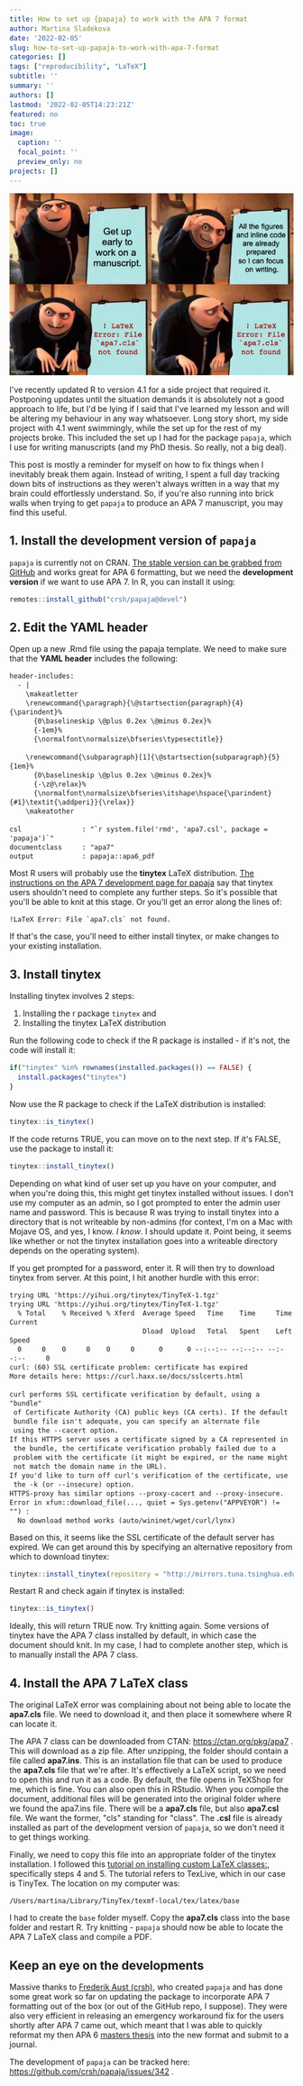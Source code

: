 ```yaml
---
title: How to set up {papaja} to work with the APA 7 format
author: Martina Sladekova
date: '2022-02-05'
slug: how-to-set-up-papaja-to-work-with-apa-7-format
categories: []
tags: ["reproducibility", "LaTeX"]
subtitle: ''
summary: ''
authors: []
lastmod: '2022-02-05T14:23:21Z'
featured: no
toc: true
image:
  caption: ''
  focal_point: ''
  preview_only: no
projects: []
---
```


<img src="images/great_plan.jpg" alt="Gru's evil plan meme. Panel 1: Get up early to work on a manuscript; Panel 2: All the figures and inline code are already prepared so I can focus on writing; Panel 3: !LaTeX Error: File `apa7.cls` not found. Panel 4: !LaTeX Error: File `apa7.cls` not found.">

I've recently updated R to version 4.1 for a side project that required it. Postponing updates until the situation demands it is absolutely not a good approach to life, but I'd be lying if I said that I've learned my lesson and will be altering my behaviour in any way whatsoever. Long story short, my side project with 4.1 went swimmingly, while the set up for the rest of my projects broke. This included the set up I had for the package `papaja`, which I use for writing manuscripts (and my PhD thesis. So really, not a big deal).   

This post is mostly a reminder for myself on how to fix things when I inevitably break them again. Instead of writing, I spent a full day tracking down bits of instructions as they weren't always written in a way that my brain could effortlessly understand. So, if you're also running into brick walls when trying to get `papaja` to produce an APA 7 manuscript, you may find this useful.  


## 1. Install the development version of `papaja`

`papaja` is currently not on CRAN. [The stable version can be grabbed from GitHub](https://github.com/crsh/papaja) and works great for APA 6 formatting, but we need the **development version** if we want to use APA 7. In R, you can install it using: 


```r
remotes::install_github("crsh/papaja@devel")
```
  
  
## 2. Edit the YAML header 

Open up a new .Rmd file using the papaja template. We need to make sure that the **YAML header** includes the following: 

```
header-includes:
  - |
    \makeatletter
    \renewcommand{\paragraph}{\@startsection{paragraph}{4}{\parindent}%
      {0\baselineskip \@plus 0.2ex \@minus 0.2ex}%
      {-1em}%
      {\normalfont\normalsize\bfseries\typesectitle}}
    
    \renewcommand{\subparagraph}[1]{\@startsection{subparagraph}{5}{1em}%
      {0\baselineskip \@plus 0.2ex \@minus 0.2ex}%
      {-\z@\relax}%
      {\normalfont\normalsize\bfseries\itshape\hspace{\parindent}{#1}\textit{\addperi}}{\relax}}
    \makeatother

csl               : "`r system.file('rmd', 'apa7.csl', package = 'papaja')`"
documentclass     : "apa7"
output            : papaja::apa6_pdf
```

Most R users will probably use the **tinytex** LaTeX distribution. [The instructions on the APA 7 development page for papaja](https://github.com/crsh/papaja/issues/342) say that tinytex users shouldn't need to complete any further steps. So it's possible that you'll be able to knit at this stage. Or you'll get an error along the lines of:

```
!LaTeX Error: File `apa7.cls` not found.
```

If that's the case, you'll need to either install tinytex, or make changes to your existing installation. 


## 3. Install tinytex

Installing tinytex involves 2 steps: 

1. Installing the r package `tinytex` and 
1. Installing the tinytex LaTeX distribution 

Run the following code to check if the R package is installed - if it's not, the code will install it: 


```r
if("tinytex" %in% rownames(installed.packages()) == FALSE) {
  install.packages("tinytex")
}
```

Now use the R package to check if the LaTeX distribution is installed: 


```r
tinytex::is_tinytex()
```

If the code returns TRUE, you can move on to the next step. If it's FALSE, use the package to install it: 


```r
tinytex::install_tinytex()
```

Depending on what kind of user set up you have on your computer, and when you're doing this, this might get tinytex installed without issues. I don't use my computer as an admin, so I got prompted to enter the admin user name and password. This is because R was trying to install tinytex into a directory that is not writeable by non-admins (for context, I'm on a Mac with Mojave OS, and yes, I know. *I know*. I should update it. Point being, it seems like whether or not the tinytex installation goes into a writeable directory depends on the operating system). 

If you get prompted for a password, enter it. R will then try to download tinytex from server. At this point, I hit another hurdle with this error: 

```
trying URL 'https://yihui.org/tinytex/TinyTeX-1.tgz'
trying URL 'https://yihui.org/tinytex/TinyTeX-1.tgz'
  % Total    % Received % Xferd  Average Speed   Time    Time     Time  Current
                                 Dload  Upload   Total   Spent    Left  Speed
  0     0    0     0    0     0      0      0 --:--:-- --:--:-- --:--:--     0
curl: (60) SSL certificate problem: certificate has expired
More details here: https://curl.haxx.se/docs/sslcerts.html

curl performs SSL certificate verification by default, using a "bundle"
 of Certificate Authority (CA) public keys (CA certs). If the default
 bundle file isn't adequate, you can specify an alternate file
 using the --cacert option.
If this HTTPS server uses a certificate signed by a CA represented in
 the bundle, the certificate verification probably failed due to a
 problem with the certificate (it might be expired, or the name might
 not match the domain name in the URL).
If you'd like to turn off curl's verification of the certificate, use
 the -k (or --insecure) option.
HTTPS-proxy has similar options --proxy-cacert and --proxy-insecure.
Error in xfun::download_file(..., quiet = Sys.getenv("APPVEYOR") != "") : 
  No download method works (auto/wininet/wget/curl/lynx)
```

Based on this, it seems like the SSL certificate of the default server has expired. We can get around this by specifying an alternative repository from which to download tinytex: 


```r
tinytex::install_tinytex(repository = "http://mirrors.tuna.tsinghua.edu.cn/CTAN/", version = "latest")
```

Restart R and check again if tinytex is installed:


```r
tinytex::is_tinytex()
```

Ideally, this will return TRUE now. Try knitting again. Some versions of tinytex have the APA 7 class installed by default, in which case the document should knit. In my case, I had to complete another step, which is to manually install the APA 7 class. 


## 4. Install the APA 7 LaTeX class

The original LaTeX error was complaining about not being able to locate the **apa7.cls** file. We need to download it, and then place it somewhere where R can locate it. 

The APA 7 class can be downloaded from CTAN: https://ctan.org/pkg/apa7 . This will download as a zip file. After unzipping, the folder should contain a file called **apa7.ins**. This is an installation file that can be used to produce the **apa7.cls** file that we're after. It's effectively a LaTeX script, so we need to open this and run it as a code. By default, the file opens in TeXShop for me, which is fine. You can also open this in RStudio. When you compile the document, additional files will be generated into the original folder where we found the apa7.ins file. There will be a **apa7.cls** file, but also **apa7.csl** file. We want the former, "cls" standing for "class". The **.csl** file is already installed as part of the development version of `papaja`, so we don't need it to get things working. 

Finally, we need to copy this file into an appropriate folder of the tinytex installation. I followed this [tutorial on installing custom LaTeX classes:](https://weibeld.net/latex/installing-packages.html), specifically steps 4 and 5. The tutorial refers to TexLive, which in our case is TinyTex. The location on my computer was: 

```
/Users/martina/Library/TinyTex/texmf-local/tex/latex/base
```

I had to create the `base` folder myself. Copy the **apa7.cls** class into the base folder and restart R. Try knitting - `papaja` should now be able to locate the APA 7 LaTeX class and compile a PDF. 



## Keep an eye on the developments 

Massive thanks to [Frederik Aust (crsh)](https://github.com/crsh), who created `papaja` and has done some great work so far on updating the package to incorporate APA 7 formatting out of the box (or out of the GitHub repo, I suppose). They were also very efficient in releasing an emergency workaround fix for the users shortly after APA 7 came out, which meant that I was able to quickly reformat my then APA 6 [masters thesis](/project_info/proj_pb) into the new format and submit to a journal. 

The development of `papaja` can be tracked here: https://github.com/crsh/papaja/issues/342 .  


